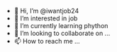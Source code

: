 - 👋 Hi, I’m @iwantjob24
- 👀 I’m interested in job
- 🌱 I’m currently learning phython
- 💞️ I’m looking to collaborate on ...
- 📫 How to reach me ...

<!---
iwantjob24/iwantjob24 is a ✨ special ✨ repository because its `README.md` (this file) appears on your GitHub profile.
You can click the Preview link to take a look at your changes.
--->
